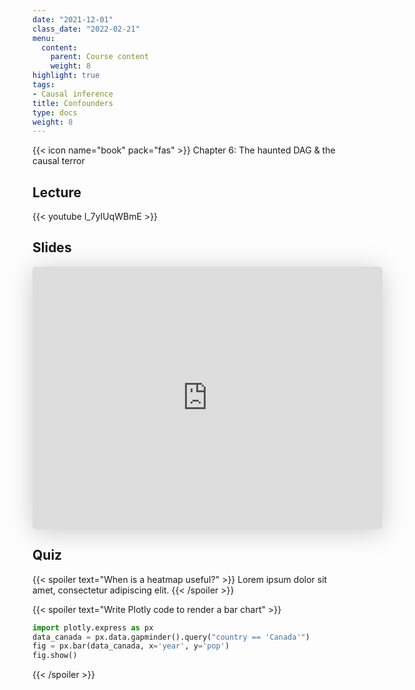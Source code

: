 ```yaml
---
date: "2021-12-01"
class_date: "2022-02-21"
menu:
  content:
    parent: Course content
    weight: 8
highlight: true
tags:
- Causal inference
title: Confounders
type: docs
weight: 8
---
```


{{< icon name="book" pack="fas" >}} Chapter 6: The haunted DAG & the causal terror

<!--more-->

## Lecture

{{< youtube l_7yIUqWBmE >}}

## Slides

<iframe class="speakerdeck-iframe" frameborder="0" src="https://speakerdeck.com/player/d4422ebeb555488fb1e852bb35fc1d4d" title="L06 Statistical Rethinking Winter 2019" allowfullscreen="true" mozallowfullscreen="true" webkitallowfullscreen="true" style="border: 0px; background: padding-box padding-box rgba(0, 0, 0, 0.1); margin: 0px; padding: 0px; border-radius: 6px; box-shadow: rgba(0, 0, 0, 0.2) 0px 5px 40px; width: 560px; height: 420px;" data-ratio="1.3333333333333333"></iframe>

## Quiz

{{< spoiler text="When is a heatmap useful?" >}}
Lorem ipsum dolor sit amet, consectetur adipiscing elit.
{{< /spoiler >}}

{{< spoiler text="Write Plotly code to render a bar chart" >}}
```python
import plotly.express as px
data_canada = px.data.gapminder().query("country == 'Canada'")
fig = px.bar(data_canada, x='year', y='pop')
fig.show()
```
{{< /spoiler >}}
